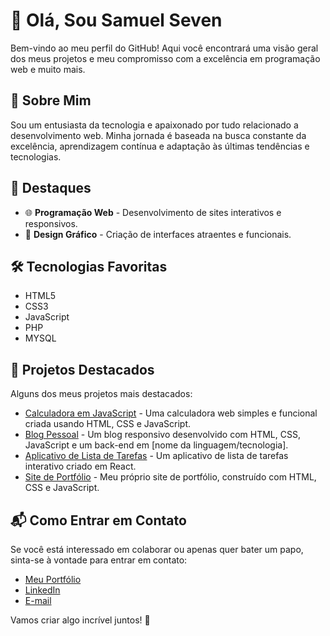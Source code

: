 # 👋 Olá, Sou Samuel Seven

Bem-vindo ao meu perfil do GitHub! Aqui você encontrará uma visão geral dos meus projetos e meu compromisso com a excelência em programação web e muito mais.

## 💼 Sobre Mim

Sou um entusiasta da tecnologia e apaixonado por tudo relacionado a desenvolvimento web. Minha jornada é baseada na busca constante da excelência, aprendizagem contínua e adaptação às últimas tendências e tecnologias.

## 🚀 Destaques

- 🌐 **Programação Web** - Desenvolvimento de sites interativos e responsivos.
- 🎨 **Design Gráfico** - Criação de interfaces atraentes e funcionais.
  
  
## 🛠️ Tecnologias Favoritas

- HTML5
- CSS3
- JavaScript
- PHP
- MYSQL

## 📂 Projetos Destacados

Alguns dos meus projetos mais destacados:
- [Calculadora em JavaScript](#) - Uma calculadora web simples e funcional criada usando HTML, CSS e JavaScript.
- [Blog Pessoal](#) - Um blog responsivo desenvolvido com HTML, CSS, JavaScript e um back-end em [nome da linguagem/tecnologia].
- [Aplicativo de Lista de Tarefas](#) - Um aplicativo de lista de tarefas interativo criado em React.
- [Site de Portfólio](#) - Meu próprio site de portfólio, construído com HTML, CSS e JavaScript.


## 📬 Como Entrar em Contato

Se você está interessado em colaborar ou apenas quer bater um papo, sinta-se à vontade para entrar em contato:

- [Meu Portfólio](#)
- [LinkedIn](#)
- [E-mail](#)

Vamos criar algo incrível juntos! 🌟
